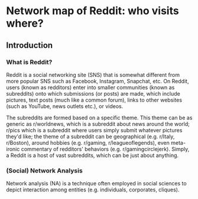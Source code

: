 # Network map of Reddit: who visits where?
## Introduction
### What is Reddit?
Reddit is a social networking site (SNS) that is somewhat different from more popular SNS such as Facebook, Instagram, Snapchat, etc. On Reddit, users (known as redditors) enter into smaller communities (known as subreddits) onto which submissions (or posts) are made, which include pictures, text posts (much like a common forum), links to other websites (such as YouTube, news outlets etc.), or videos. 

The subreddits are formed based on a specific theme. This theme can be as generic as r/worldnews, which is a subreddit about news around the world; r/pics which is a subreddit where users simply submit whatever pictures they'd like; the theme of a subreddit can be geographical (e.g. r/Italy, r/Boston), around hobbies (e.g. r/gaming, r/leagueoflegends), even meta-ironic commentary of redditors' behaviors (e.g. r/gamingcirclejerk). Simply, a Reddit is a host of vast subreddits, which can be just about anything.

### (Social) Network Analysis

Network analysis (NA) is a technique often employed in social sciences to depict interaction among entities (e.g. individuals, corporates, cliques). 
